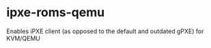 ipxe-roms-qemu
==============

Enables iPXE client (as opposed to the default and outdated gPXE) for KVM/QEMU
